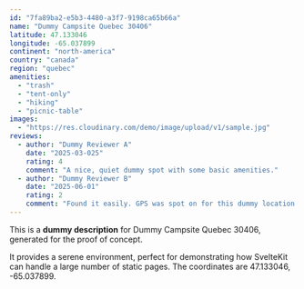 ```yaml
---
id: "7fa89ba2-e5b3-4480-a3f7-9198ca65b66a"
name: "Dummy Campsite Quebec 30406"
latitude: 47.133046
longitude: -65.037899
continent: "north-america"
country: "canada"
region: "quebec"
amenities:
  - "trash"
  - "tent-only"
  - "hiking"
  - "picnic-table"
images:
  - "https://res.cloudinary.com/demo/image/upload/v1/sample.jpg"
reviews:
  - author: "Dummy Reviewer A"
    date: "2025-03-025"
    rating: 4
    comment: "A nice, quiet dummy spot with some basic amenities."
  - author: "Dummy Reviewer B"
    date: "2025-06-01"
    rating: 2
    comment: "Found it easily. GPS was spot on for this dummy location."
---
```


This is a **dummy description** for Dummy Campsite Quebec 30406, generated for the proof of concept.

It provides a serene environment, perfect for demonstrating how SvelteKit can handle a large number of static pages. The coordinates are 47.133046, -65.037899.

